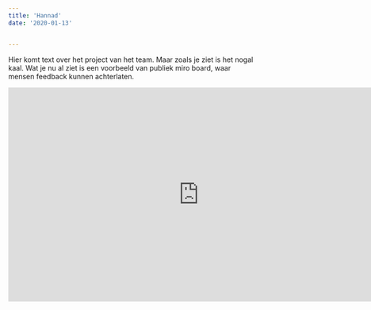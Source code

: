 ```yaml
---
title: 'Hannad'
date: '2020-01-13'


---
```


Hier komt text over het project van het team. Maar zoals je ziet is het nogal kaal. Wat je nu al ziet is een voorbeeld van publiek miro board, waar mensen feedback kunnen achterlaten.


<iframe width="768" height="432" src="https://miro.com/app/live-embed/o9J_lbs9kmU=/?moveToViewport=-813,-457,1625,913" frameBorder="0" scrolling="no" allowFullScreen></iframe>
